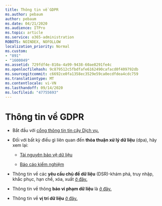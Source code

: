 ```yaml
---
title: Thông tin về GDPR
ms.author: pebaum
author: pebaum
ms.date: 04/21/2020
ms.audience: ITPro
ms.topic: article
ms.service: o365-administration
ROBOTS: NOINDEX, NOFOLLOW
localization_priority: Normal
ms.custom:
- "891"
- "1600049"
ms.assetid: 729fdf4e-810a-4a99-9438-60ae8291fe4c
ms.openlocfilehash: 9c879512c5fbdfafe6162490cafacd0f409792db
ms.sourcegitcommit: c6692ce0fa1358ec3529e59ca0ecdfdea4cdc759
ms.translationtype: MT
ms.contentlocale: vi-VN
ms.lasthandoff: 09/14/2020
ms.locfileid: "47755693"
---
```

# <a name="information-about-gdpr"></a>Thông tin về GDPR

- Bắt đầu với [cổng thông tin tin cậy Dịch vụ.](https://servicetrust.microsoft.com/ViewPage/GDPRGetStarted)

- Đối với bất kỳ điều gì liên quan đến **thỏa thuận xử lý dữ liệu** (dpa), hãy xem lại:

  - [Tài nguyên bảo vệ dữ liệu](https://servicetrust.microsoft.com/ViewPage/TrustDocuments)

  - [Báo cáo kiểm nghiệm](https://servicetrust.microsoft.com/ViewPage/MSComplianceGuide)

- Thông tin về các **yêu cầu chủ đề dữ liệu** (DSR)-khám phá, truy nhập, khắc phục, hạn chế, xóa, xuất [ở đây.](https://docs.microsoft.com/microsoft-365/compliance/gdpr-dsr-office365)

- Thông tin về thông **báo vi phạm dữ liệu** là [ở đây.](https://servicetrust.microsoft.com/ViewPage/GDPRBreach)

- Thông tin về **vị trí dữ liệu** [ở đây.](https://products.office.com/where-is-your-data-located?ms.officeurl=datamaps&amp;geo=All#All)
